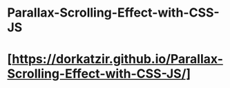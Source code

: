 # Parallax-Scrolling-Effect-with-CSS-JS
# [https://dorkatzir.github.io/Parallax-Scrolling-Effect-with-CSS-JS/]
